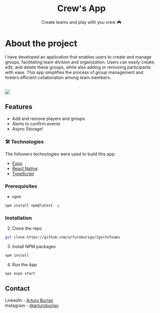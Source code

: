 <h1 align="center">Crew's App</h1>

<p align="center">Create teams and play with you crew 🎮</p>

# About the project 
<p>I have developed an application that enables users to create and manage groups, facilitating team division and organization.
  Users can easily create, edit, and delete these groups, while also adding or removing participants with ease. 
  This app simplifies the process of group management and fosters efficient collaboration among team members.<p/>

<br/>

<img src="https://i.imgur.com/iz5Rf4M.png"/>

<br />

## Features
* Add and remove players and groups
* Alerts to confirm events
* Async Storage!
 
### 🛠 Technologies

The followers technologies were used to build this app:

- [Expo](https://expo.io/)
- [React Native](https://reactnative.dev/)
- [TypeScript](https://www.typescriptlang.org/)

### Prerequisites

* npm
```sh
npm install npm@latest -g
```

### Installation

2. Clone the repo
```sh
git clone https://github.com/arturoburigo/IgniteTeams
```
3. Install NPM packages
```sh
npm install
```
4. Run the App
```sh
npx expo start
```

<!-- CONTACT -->
## Contact

LinkedIn - [Arturo Burigo](https://www.linkedin.com/in/arturoburigo/) <br/>
Instagram - [@arturoburigo](https://www.instagram.com/arturoburigo/)
